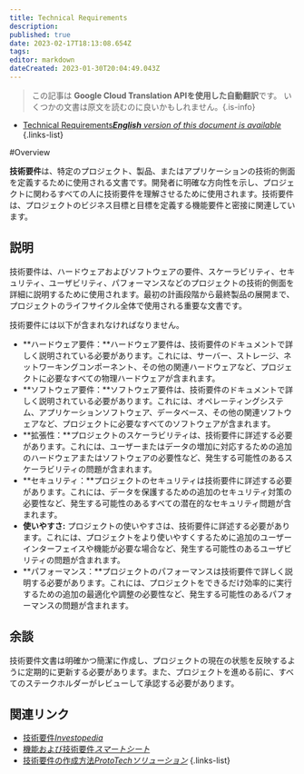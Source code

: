 ```yaml
---
title: Technical Requirements
description: 
published: true
date: 2023-02-17T18:13:08.654Z
tags: 
editor: markdown
dateCreated: 2023-01-30T20:04:49.043Z
---
```


> この記事は **Google Cloud Translation APIを使用した自動翻訳**です。
いくつかの文書は原文を読むのに良いかもしれません。{.is-info}
- [Technical Requirements***English** version of this document is available*](/en/Knowledge-base/Dictionary/technical-requirements)
{.links-list}


#Overview

**技術要件**は、特定のプロジェクト、製品、またはアプリケーションの技術的側面を定義するために使用される文書です。開発者に明確な方向性を示し、プロジェクトに関わるすべての人に技術要件を理解させるために使用されます。技術要件は、プロジェクトのビジネス目標と目標を定義する機能要件と密接に関連しています。

## 説明

技術要件は、ハードウェアおよびソフトウェアの要件、スケーラビリティ、セキュリティ、ユーザビリティ、パフォーマンスなどのプロジェクトの技術的側面を詳細に説明するために使用されます。最初の計画段階から最終製品の展開まで、プロジェクトのライフサイクル全体で使用される重要な文書です。

技術要件には以下が含まれなければなりません。

- **ハードウェア要件：**ハードウェア要件は、技術要件のドキュメントで詳しく説明されている必要があります。これには、サーバー、ストレージ、ネットワーキングコンポーネント、その他の関連ハードウェアなど、プロジェクトに必要なすべての物理ハードウェアが含まれます。
- **ソフトウェア要件：**ソフトウェア要件は、技術要件のドキュメントで詳しく説明されている必要があります。これには、オペレーティングシステム、アプリケーションソフトウェア、データベース、その他の関連ソフトウェアなど、プロジェクトに必要なすべてのソフトウェアが含まれます。
- **拡張性：**プロジェクトのスケーラビリティは、技術要件に詳述する必要があります。これには、ユーザーまたはデータの増加に対応するための追加のハードウェアまたはソフトウェアの必要性など、発生する可能性のあるスケーラビリティの問題が含まれます。
- **セキュリティ：**プロジェクトのセキュリティは技術要件に詳述する必要があります。これには、データを保護するための追加のセキュリティ対策の必要性など、発生する可能性のあるすべての潜在的なセキュリティ問題が含まれます。
- **使いやすさ:** プロジェクトの使いやすさは、技術要件に詳述する必要があります。これには、プロジェクトをより使いやすくするために追加のユーザーインターフェイスや機能が必要な場合など、発生する可能性のあるユーザビリティの問題が含まれます。
- **パフォーマンス：**プロジェクトのパフォーマンスは技術要件で詳しく説明する必要があります。これには、プロジェクトをできるだけ効率的に実行するための追加の最適化や調整の必要性など、発生する可能性のあるパフォーマンスの問題が含まれます。

## 余談

技術要件文書は明確かつ簡潔に作成し、プロジェクトの現在の状態を反映するように定期的に更新する必要があります。また、プロジェクトを進める前に、すべてのステークホルダーがレビューして承認する必要があります。

## 関連リンク

- [技術要件*Investopedia*](https://www.investopedia.com/terms/t/technicalrequirements.asp)
- [機能および技術要件*スマートシート*](https://www.smartsheet.com/functional-and-technical-requirements)
- [技術要件の作成方法*ProtoTechソリューション*](https://www.prototechsolutions.com/blog/how-to-write-technical-requirements/)
{.links-list}